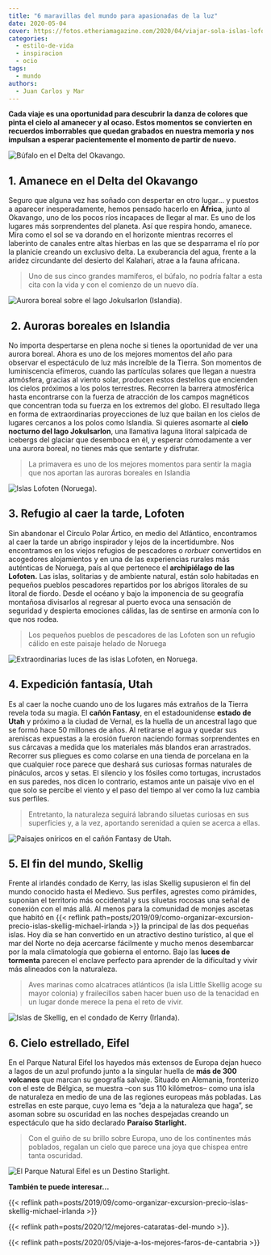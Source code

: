 ```yaml
---
title: "6 maravillas del mundo para apasionadas de la luz"
date: 2020-05-04
cover: https://fotos.etheriamagazine.com/2020/04/viajar-sola-islas-lofoten.jpg
categories: 
  - estilo-de-vida
  - inspiracion
  - ocio
tags: 
  - mundo
authors: 
  - Juan Carlos y Mar
---
```


**Cada viaje es una oportunidad para descubrir la danza de colores que pinta el cielo al 
amanecer y al ocaso. Estos momentos se convierten en recuerdos imborrables que quedan 
grabados en nuestra memoria y nos impulsan a esperar pacientemente el momento de partir 
de nuevo.** 

![Búfalo en el Delta del Okavango.](https://fotos.etheriamagazine.com/2020/04/delta-okavango-bufalo.jpg "Búfalo en el Delta del Okavango.")

## 1\. Amanece en el Delta del Okavango

Seguro que alguna vez has soñado con despertar en otro lugar... y puestos a aparecer 
inesperadamente, hemos pensado hacerlo en **África**, junto al Okavango, uno de los 
pocos ríos incapaces de llegar al mar. Es uno de los lugares más sorprendentes del 
planeta. Así que respira hondo, amanece. Mira como el sol se va dorando en el horizonte 
mientras recorres el laberinto de canales entre altas hierbas en las que se desparrama 
el río por la planicie creando un exclusivo delta. La exuberancia del agua, frente a la 
aridez circundante del desierto del Kalahari, atrae a la fauna africana. 

> Uno de sus cinco grandes mamíferos, el búfalo, no podría faltar a esta cita con la vida 
> y con el comienzo de un nuevo día. 

![Aurora boreal sobre el lago Jokulsarlon (Islandia).](https://fotos.etheriamagazine.com/2020/04/viajes-aurora-islandia-Jokulsarlon.jpg "Aurora boreal sobre el lago Jokulsarlon (Islandia).")

##  2. Auroras boreales en Islandia

No importa despertarse en plena noche si tienes la oportunidad de ver una aurora boreal. 
Ahora es uno de los mejores momentos del año para observar el espectáculo de luz más 
increíble de la Tierra. Son momentos de luminiscencia efímeros, cuando las partículas 
solares que llegan a nuestra atmósfera, gracias al viento solar, producen estos 
destellos que encienden los cielos próximos a los polos terrestres. Recorren la barrera 
atmosférica hasta encontrarse con la fuerza de atracción de los campos magnéticos que 
concentran toda su fuerza en los extremos del globo. El resultado llega en forma de 
extraordinarias proyecciones de luz que bailan en los cielos de lugares cercanos a los 
polos como Islandia. Si quieres asomarte al **cielo nocturno del lago Jokulsarlon**, una 
llamativa laguna litoral salpicada de icebergs del glaciar que desemboca en él, y 
esperar cómodamente a ver una aurora boreal, no tienes más que sentarte y disfrutar. 

> La primavera es uno de los mejores momentos para sentir la magia que nos aportan las 
> auroras boreales en Islandia 

![Islas Lofoten (Noruega).](https://fotos.etheriamagazine.com/2020/04/viajar-sola-islas-lofoten.jpg "Islas Lofoten (Noruega).")

## 3\. Refugio al caer la tarde, Lofoten

Sin abandonar el Círculo Polar Ártico, en medio del Atlántico, encontramos al caer la 
tarde un abrigo inspirador y lejos de la incertidumbre. Nos encontramos en los viejos 
refugios de pescadores o _rorbuer_ convertidos en acogedores alojamientos y en una de 
las experiencias rurales más auténticas de Noruega, país al que pertenece el 
**archipiélago de las Lofoten.** Las islas, solitarias y de ambiente natural, están solo 
habitadas en pequeños pueblos pescadores repartidos por los abrigos litorales de su 
litoral de fiordo. Desde el océano y bajo la imponencia de su geografía montañosa 
divisarlos al regresar al puerto evoca una sensación de seguridad y despierta emociones 
cálidas, las de sentirse en armonía con lo que nos rodea. 

> Los pequeños pueblos de pescadores de las Lofoten son un refugio cálido en este paisaje 
> helado de Noruega 

![Extraordinarias luces de las islas Lofoten, en Noruega.](https://fotos.etheriamagazine.com/2020/04/viajes-mujeres-islas-lofoten.jpg "Extraordinarias luces de las islas Lofoten, en Noruega.")

## 4\. Expedición fantasía, Utah

Es al caer la noche cuando uno de los lugares más extraños de la Tierra revela toda su 
magia. El **cañón Fantasy**, en el estadounidense **estado de Utah** y próximo a la 
ciudad de Vernal, es la huella de un ancestral lago que se formó hace 50 millones de 
años. Al retirarse el agua y quedar sus areniscas expuestas a la erosión fueron naciendo 
formas sorprendentes en sus cárcavas a medida que los materiales más blandos eran 
arrastrados. Recorrer sus pliegues es como colarse en una tienda de porcelana en la que 
cualquier roce parece que deshará sus curiosas formas naturales de pináculos, arcos y 
setas. El silencio y los fósiles como tortugas, incrustados en sus paredes, nos dicen lo 
contrario, estamos ante un paisaje vivo en el que solo se percibe el viento y el paso 
del tiempo al ver como la luz cambia sus perfiles. 

> Entretanto, la naturaleza seguirá labrando siluetas curiosas en sus superficies y, a la 
> vez, aportando serenidad a quien se acerca a ellas. 

![Paisajes oníricos en el cañón Fantasy de Utah.](https://fotos.etheriamagazine.com/2020/04/viajes-utah-estados-unidos.jpg "Paisajes oníricos en el cañón Fantasy de Utah.")

## 5\. El fin del mundo, Skellig

Frente al irlandés condado de Kerry, las islas Skellig supusieron el fin del mundo 
conocido hasta el Medievo. Sus perfiles, agrestes como pirámides, suponían el territorio 
más occidental y sus siluetas rocosas una señal de conexión con el más allá. Al menos 
para la comunidad de monjes ascetas que habitó en {{< reflink 
path=posts/2019/09/como-organizar-excursion-precio-islas-skellig-michael-irlanda >}} la 
principal de las dos pequeñas islas. Hoy día se han convertido en un atractivo destino 
turístico, al que el mar del Norte no deja acercarse fácilmente y mucho menos 
desembarcar por la mala climatología que gobierna el entorno. Bajo las **luces de 
tormenta** parecen el enclave perfecto para aprender de la dificultad y vivir más 
alineados con la naturaleza. 

> Aves marinas como alcatraces atlánticos (la isla Little Skellig acoge su mayor colonia) 
> y frailecillos saben hacer buen uso de la tenacidad en un lugar donde merece la pena el 
> reto de vivir. 

![Islas de Skellig, en el condado de Kerry (Irlanda).](https://fotos.etheriamagazine.com/2020/04/viajes-irlanda-skellig-michael.jpg "Islas de Skellig, en el condado de Kerry (Irlanda).")

## 6\. Cielo estrellado, Eifel

En el Parque Natural Eifel los hayedos más extensos de Europa dejan hueco a lagos de un 
azul profundo junto a la singular huella de **más de 300 volcanes** que marcan su 
geografía salvaje. Situado en Alemania, fronterizo con el este de Bélgica, se muestra 
–con sus 110 kilómetros– como una isla de naturaleza en medio de una de las regiones 
europeas más pobladas. Las estrellas en este parque, cuyo lema es “deja a la naturaleza 
que haga”, se asoman sobre su oscuridad en las noches despejadas creando un espectáculo 
que ha sido declarado **Paraíso Starlight.** 

> Con el guiño de su brillo sobre Europa, uno de los continentes más poblados, regalan un 
> cielo que parece una joya que chispea entre tanta oscuridad. 

![El Parque Natural Eifel es un Destino Starlight.](https://fotos.etheriamagazine.com/2020/04/viajes-parque-eifel.jpg "El Parque Natural Eifel es un Destino Starlight.")

**También te puede interesar...** 

{{< reflink 
path=posts/2019/09/como-organizar-excursion-precio-islas-skellig-michael-irlanda >}} 

{{< reflink path=posts/2020/12/mejores-cataratas-del-mundo >}}. 

{{< reflink path=posts/2020/05/viaje-a-los-mejores-faros-de-cantabria >}}

